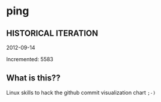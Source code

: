 # ping

## HISTORICAL ITERATION
2012-09-14

Incremented: 5583

## What is this?? 
Linux skills to hack the github commit visualization chart `;-)`
